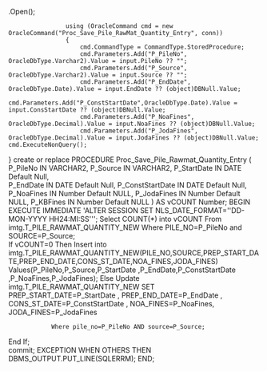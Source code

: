 .Open();

                    using (OracleCommand cmd = new OracleCommand("Proc_Save_Pile_RawMat_Quantity_Entry", conn))
                    {
                        cmd.CommandType = CommandType.StoredProcedure;
                        cmd.Parameters.Add("P_PileNo", OracleDbType.Varchar2).Value = input.PileNo ?? "";
                        cmd.Parameters.Add("P_Source", OracleDbType.Varchar2).Value = input.Source ?? "";
                        cmd.Parameters.Add("P_EndDate", OracleDbType.Date).Value = input.EndDate ?? (object)DBNull.Value;
                        cmd.Parameters.Add("P_ConstStartDate",OracleDbType.Date).Value = input.ConsStartDate ?? (object)DBNull.Value;
                        cmd.Parameters.Add("P_NoaFines", OracleDbType.Decimal).Value = input.NoaFines ?? (object)DBNull.Value;
                        cmd.Parameters.Add("P_JodaFines", OracleDbType.Decimal).Value = input.JodaFines ?? (object)DBNull.Value; cmd.ExecuteNonQuery();
}
create or replace PROCEDURE Proc_Save_Pile_Rawmat_Quantity_Entry (
    P_PileNo     IN VARCHAR2,
    P_Source     IN VARCHAR2,
    P_StartDate  IN DATE Default Null,    
    P_EndDate    IN DATE Default Null,
    P_ConstStartDate IN DATE Default Null,
    P_NoaFines	IN Number Default NULL,
    P_JodaFines	IN Number Default NULL,
    P_KBFines	IN Number Default NULL
    )
AS
vCOUNT Number;
BEGIN
   EXECUTE IMMEDIATE 'ALTER SESSION SET NLS_DATE_FORMAT=''DD-MON-YYYY HH24:MI:SS''';
   Select COUNT(*) into vCOUNT From imtg.T_PILE_RAWMAT_QUANTITY_NEW Where PILE_NO=P_PileNo and SOURCE=P_Source;  
   If vCOUNT=0 Then 
   Insert into imtg.T_PILE_RAWMAT_QUANTITY_NEW(PILE_NO,SOURCE,PREP_START_DATE,PREP_END_DATE,CONS_ST_DATE,NOA_FINES,JODA_FINES)
    Values(P_PileNo,P_Source,P_StartDate  ,P_EndDate,P_ConstStartDate ,P_NoaFines,P_JodaFines);	
   Else
    Update imtg.T_PILE_RAWMAT_QUANTITY_NEW
    SET
            PREP_START_DATE=P_StartDate  ,
            PREP_END_DATE=P_EndDate    ,
            CONS_ST_DATE=P_ConstStartDate ,
            NOA_FINES=P_NoaFines,
            JODA_FINES=P_JodaFines

                Where pile_no=P_PileNo AND source=P_Source;
   End If;   
commit;
EXCEPTION
WHEN OTHERS THEN
DBMS_OUTPUT.PUT_LINE(SQLERRM);
END;


    
                        
